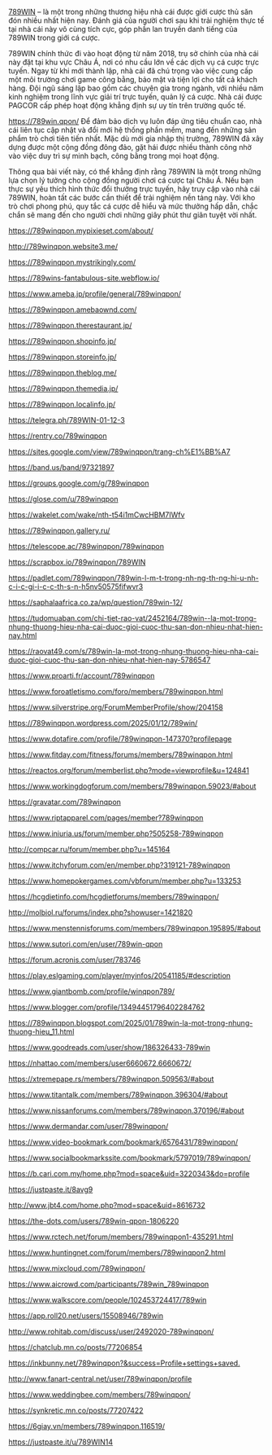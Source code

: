 <p><a href="https://789win.qpon/">789WIN</a> &ndash; l&agrave; một trong những thương hiệu nh&agrave; c&aacute;i được giới cược thủ săn đ&oacute;n nhiều nhất hiện nay. Đ&aacute;nh gi&aacute; của người chơi sau khi trải nghiệm thực tế tại nh&agrave; c&aacute;i n&agrave;y v&ocirc; c&ugrave;ng t&iacute;ch cực, g&oacute;p phần lan truyền danh tiếng của 789WIN trong giới c&aacute; cược.&nbsp;</p>

<p>789WIN ch&iacute;nh thức đi v&agrave;o hoạt động từ năm 2018, trụ sở ch&iacute;nh của nh&agrave; c&aacute;i n&agrave;y đặt tại khu vực Ch&acirc;u &Aacute;, nơi c&oacute; nhu cầu lớn về c&aacute;c dịch vụ c&aacute; cược trực tuyến. Ngay từ khi mới th&agrave;nh lập, nh&agrave; c&aacute;i đ&atilde; ch&uacute; trọng v&agrave;o việc cung cấp một m&ocirc;i trường chơi game c&ocirc;ng bằng, bảo mật v&agrave; tiện lợi cho tất cả kh&aacute;ch h&agrave;ng. Đội ngũ s&aacute;ng lập bao gồm c&aacute;c chuy&ecirc;n gia trong ng&agrave;nh, với nhiều năm kinh nghiệm trong lĩnh vực giải tr&iacute; trực tuyến, quản l&yacute; c&aacute; cược. Nh&agrave; c&aacute;i được PAGCOR cấp ph&eacute;p hoạt động khẳng định sự uy t&iacute;n tr&ecirc;n trường quốc tế.</p>

<p><a href="https://789win.qpon/">https://789win.qpon/</a> Để đảm bảo dịch vụ lu&ocirc;n đ&aacute;p ứng ti&ecirc;u chuẩn cao, nh&agrave; c&aacute;i li&ecirc;n tục cập nhật v&agrave; đổi mới hệ thống phần mềm, mang đến những sản phẩm tr&ograve; chơi ti&ecirc;n tiến nhất. Mặc d&ugrave; mới gia nhập thị trường, 789WIN đ&atilde; x&acirc;y dựng được một cộng đồng đ&ocirc;ng đảo, gặt h&aacute;i được nhiều th&agrave;nh c&ocirc;ng nhờ v&agrave;o việc duy tr&igrave; sự minh bạch, c&ocirc;ng bằng trong mọi hoạt động.</p>

<p>Th&ocirc;ng qua b&agrave;i viết n&agrave;y, c&oacute; thể khẳng định rằng 789WIN l&agrave; một trong những lựa chọn l&yacute; tưởng cho cộng đồng người chơi c&aacute; cược tại Ch&acirc;u &Aacute;. Nếu bạn thực sự y&ecirc;u th&iacute;ch h&igrave;nh thức đổi thưởng trực tuyến, h&atilde;y truy cập v&agrave;o nh&agrave; c&aacute;i 789WIN, ho&agrave;n tất c&aacute;c bước cần thiết để trải nghiệm nền tảng n&agrave;y. Với kho tr&ograve; chơi phong ph&uacute;, quy tắc c&aacute; cược dễ hiểu v&agrave; mức thưởng hấp dẫn, chắc chắn sẽ mang đến cho người chơi những gi&acirc;y ph&uacute;t thư gi&atilde;n tuyệt vời nhất.</p>

<p><a href="https://789winqpon.mypixieset.com/about/">https://789winqpon.mypixieset.com/about/</a></p>

<p><a href="http://789winqpon.website3.me/">http://789winqpon.website3.me/</a></p>

<p><a href="https://789winqpon.mystrikingly.com/">https://789winqpon.mystrikingly.com/</a></p>

<p><a href="https://789wins-fantabulous-site.webflow.io/">https://789wins-fantabulous-site.webflow.io/</a></p>

<p><a href="https://www.ameba.jp/profile/general/789winqpon/">https://www.ameba.jp/profile/general/789winqpon/</a></p>

<p><a href="https://789winqpon.amebaownd.com/">https://789winqpon.amebaownd.com/</a></p>

<p><a href="https://789winqpon.therestaurant.jp/">https://789winqpon.therestaurant.jp/</a></p>

<p><a href="https://789winqpon.shopinfo.jp/">https://789winqpon.shopinfo.jp/</a></p>

<p><a href="https://789winqpon.storeinfo.jp/">https://789winqpon.storeinfo.jp/</a></p>

<p><a href="https://789winqpon.theblog.me/">https://789winqpon.theblog.me/</a></p>

<p><a href="https://789winqpon.themedia.jp/">https://789winqpon.themedia.jp/</a></p>

<p><a href="https://789winqpon.localinfo.jp/">https://789winqpon.localinfo.jp/</a></p>

<p><a href="https://telegra.ph/789WIN-01-12-3">https://telegra.ph/789WIN-01-12-3</a></p>

<p><a href="https://rentry.co/789winqpon">https://rentry.co/789winqpon</a></p>

<p><a href="https://sites.google.com/view/789winqpon/trang-ch%E1%BB%A7">https://sites.google.com/view/789winqpon/trang-ch%E1%BB%A7</a></p>

<p><a href="https://band.us/band/97321897">https://band.us/band/97321897</a></p>

<p><a href="https://groups.google.com/g/789winqpon">https://groups.google.com/g/789winqpon</a></p>

<p><a href="https://glose.com/u/789winqpon">https://glose.com/u/789winqpon</a></p>

<p><a href="https://wakelet.com/wake/nth-t54i1mCwcHBM7IWfv">https://wakelet.com/wake/nth-t54i1mCwcHBM7IWfv</a></p>

<p><a href="https://789winqpon.gallery.ru/">https://789winqpon.gallery.ru/</a></p>

<p><a href="https://telescope.ac/789winqpon/789winqpon">https://telescope.ac/789winqpon/789winqpon</a></p>

<p><a href="https://scrapbox.io/789winqpon/789WIN">https://scrapbox.io/789winqpon/789WIN</a></p>

<p><a href="https://padlet.com/789winqpon/789win-l-m-t-trong-nh-ng-th-ng-hi-u-nh-c-i-c-gi-i-c-c-th-s-n-h5nv50575fifwvr3">https://padlet.com/789winqpon/789win-l-m-t-trong-nh-ng-th-ng-hi-u-nh-c-i-c-gi-i-c-c-th-s-n-h5nv50575fifwvr3</a></p>

<p><a href="https://saphalaafrica.co.za/wp/question/789win-12/">https://saphalaafrica.co.za/wp/question/789win-12/</a></p>

<p><a href="https://tudomuaban.com/chi-tiet-rao-vat/2452164/789win--la-mot-trong-nhung-thuong-hieu-nha-cai-duoc-gioi-cuoc-thu-san-don-nhieu-nhat-hien-nay.html">https://tudomuaban.com/chi-tiet-rao-vat/2452164/789win--la-mot-trong-nhung-thuong-hieu-nha-cai-duoc-gioi-cuoc-thu-san-don-nhieu-nhat-hien-nay.html</a></p>

<p><a href="https://raovat49.com/s/789win-la-mot-trong-nhung-thuong-hieu-nha-cai-duoc-gioi-cuoc-thu-san-don-nhieu-nhat-hien-nay-5786547">https://raovat49.com/s/789win-la-mot-trong-nhung-thuong-hieu-nha-cai-duoc-gioi-cuoc-thu-san-don-nhieu-nhat-hien-nay-5786547</a></p>

<p><a href="https://www.proarti.fr/account/789winqpon">https://www.proarti.fr/account/789winqpon</a></p>

<p><a href="https://www.foroatletismo.com/foro/members/789winqpon.html">https://www.foroatletismo.com/foro/members/789winqpon.html</a></p>

<p><a href="https://www.silverstripe.org/ForumMemberProfile/show/204158">https://www.silverstripe.org/ForumMemberProfile/show/204158</a></p>

<p><a href="https://789winqpon.wordpress.com/2025/01/12/789win/">https://789winqpon.wordpress.com/2025/01/12/789win/</a></p>

<p><a href="https://www.dotafire.com/profile/789winqpon-147370?profilepage">https://www.dotafire.com/profile/789winqpon-147370?profilepage</a></p>

<p><a href="https://www.fitday.com/fitness/forums/members/789winqpon.html">https://www.fitday.com/fitness/forums/members/789winqpon.html</a></p>

<p><a href="https://reactos.org/forum/memberlist.php?mode=viewprofile&amp;u=124841">https://reactos.org/forum/memberlist.php?mode=viewprofile&amp;u=124841</a></p>

<p><a href="https://www.workingdogforum.com/members/789winqpon.59023/#about">https://www.workingdogforum.com/members/789winqpon.59023/#about</a></p>

<p><a href="https://gravatar.com/789winqpon">https://gravatar.com/789winqpon</a></p>

<p><a href="https://www.riptapparel.com/pages/member?789winqpon">https://www.riptapparel.com/pages/member?789winqpon</a></p>

<p><a href="https://www.iniuria.us/forum/member.php?505258-789winqpon">https://www.iniuria.us/forum/member.php?505258-789winqpon</a></p>

<p><a href="http://compcar.ru/forum/member.php?u=145164">http://compcar.ru/forum/member.php?u=145164</a></p>

<p><a href="https://www.itchyforum.com/en/member.php?319121-789winqpon">https://www.itchyforum.com/en/member.php?319121-789winqpon</a></p>

<p><a href="https://www.homepokergames.com/vbforum/member.php?u=133253">https://www.homepokergames.com/vbforum/member.php?u=133253</a></p>

<p><a href="https://hcgdietinfo.com/hcgdietforums/members/789winqpon/">https://hcgdietinfo.com/hcgdietforums/members/789winqpon/</a></p>

<p><a href="http://molbiol.ru/forums/index.php?showuser=1421820">http://molbiol.ru/forums/index.php?showuser=1421820</a></p>

<p><a href="https://www.menstennisforums.com/members/789winqpon.195895/#about">https://www.menstennisforums.com/members/789winqpon.195895/#about</a></p>

<p><a href="https://www.sutori.com/en/user/789win-qpon">https://www.sutori.com/en/user/789win-qpon</a></p>

<p><a href="https://forum.acronis.com/user/783746">https://forum.acronis.com/user/783746</a></p>

<p><a href="https://play.eslgaming.com/player/myinfos/20541185/#description">https://play.eslgaming.com/player/myinfos/20541185/#description</a></p>

<p><a href="https://www.giantbomb.com/profile/winqpon789/">https://www.giantbomb.com/profile/winqpon789/</a></p>

<p><a href="https://www.blogger.com/profile/13494451796402284762">https://www.blogger.com/profile/13494451796402284762</a></p>

<p><a href="https://789winqpon.blogspot.com/2025/01/789win-la-mot-trong-nhung-thuong-hieu_11.html">https://789winqpon.blogspot.com/2025/01/789win-la-mot-trong-nhung-thuong-hieu_11.html</a></p>

<p><a href="https://www.goodreads.com/user/show/186326433-789win">https://www.goodreads.com/user/show/186326433-789win</a></p>

<p><a href="https://nhattao.com/members/user6660672.6660672/">https://nhattao.com/members/user6660672.6660672/</a></p>

<p><a href="https://xtremepape.rs/members/789winqpon.509563/#about">https://xtremepape.rs/members/789winqpon.509563/#about</a></p>

<p><a href="https://www.titantalk.com/members/789winqpon.396304/#about">https://www.titantalk.com/members/789winqpon.396304/#about</a></p>

<p><a href="https://www.nissanforums.com/members/789winqpon.370196/#about">https://www.nissanforums.com/members/789winqpon.370196/#about</a></p>

<p><a href="https://www.dermandar.com/user/789winqpon/">https://www.dermandar.com/user/789winqpon/</a></p>

<p><a href="https://www.video-bookmark.com/bookmark/6576431/789winqpon/">https://www.video-bookmark.com/bookmark/6576431/789winqpon/</a></p>

<p><a href="https://www.socialbookmarkssite.com/bookmark/5797019/789winqpon/">https://www.socialbookmarkssite.com/bookmark/5797019/789winqpon/</a></p>

<p><a href="https://b.cari.com.my/home.php?mod=space&amp;uid=3220343&amp;do=profile">https://b.cari.com.my/home.php?mod=space&amp;uid=3220343&amp;do=profile</a></p>

<p><a href="https://justpaste.it/8avg9">https://justpaste.it/8avg9</a></p>

<p><a href="http://www.jbt4.com/home.php?mod=space&amp;uid=8616732">http://www.jbt4.com/home.php?mod=space&amp;uid=8616732</a></p>

<p><a href="https://the-dots.com/users/789win-qpon-1806220">https://the-dots.com/users/789win-qpon-1806220</a></p>

<p><a href="https://www.rctech.net/forum/members/789winqpon1-435291.html">https://www.rctech.net/forum/members/789winqpon1-435291.html</a></p>

<p><a href="https://www.huntingnet.com/forum/members/789winqpon2.html">https://www.huntingnet.com/forum/members/789winqpon2.html</a></p>

<p><a href="https://www.mixcloud.com/789winqpon/">https://www.mixcloud.com/789winqpon/</a></p>

<p><a href="https://www.aicrowd.com/participants/789win_789winqpon">https://www.aicrowd.com/participants/789win_789winqpon</a></p>

<p><a href="https://www.walkscore.com/people/102453724417/789win">https://www.walkscore.com/people/102453724417/789win</a></p>

<p><a href="https://app.roll20.net/users/15508946/789win">https://app.roll20.net/users/15508946/789win</a></p>

<p><a href="http://www.rohitab.com/discuss/user/2492020-789winqpon/">http://www.rohitab.com/discuss/user/2492020-789winqpon/</a></p>

<p><a href="https://chatclub.mn.co/posts/77206854">https://chatclub.mn.co/posts/77206854</a></p>

<p><a href="https://inkbunny.net/789winqpon?&amp;success=Profile+settings+saved.">https://inkbunny.net/789winqpon?&amp;success=Profile+settings+saved.</a></p>

<p><a href="http://www.fanart-central.net/user/789winqpon/profile">http://www.fanart-central.net/user/789winqpon/profile</a></p>

<p><a href="https://www.weddingbee.com/members/789winqpon/">https://www.weddingbee.com/members/789winqpon/</a></p>

<p><a href="https://synkretic.mn.co/posts/77207422">https://synkretic.mn.co/posts/77207422</a></p>

<p><a href="https://6giay.vn/members/789winqpon.116519/">https://6giay.vn/members/789winqpon.116519/</a></p>

<p><a href="https://justpaste.it/u/789WIN14">https://justpaste.it/u/789WIN14</a></p>
